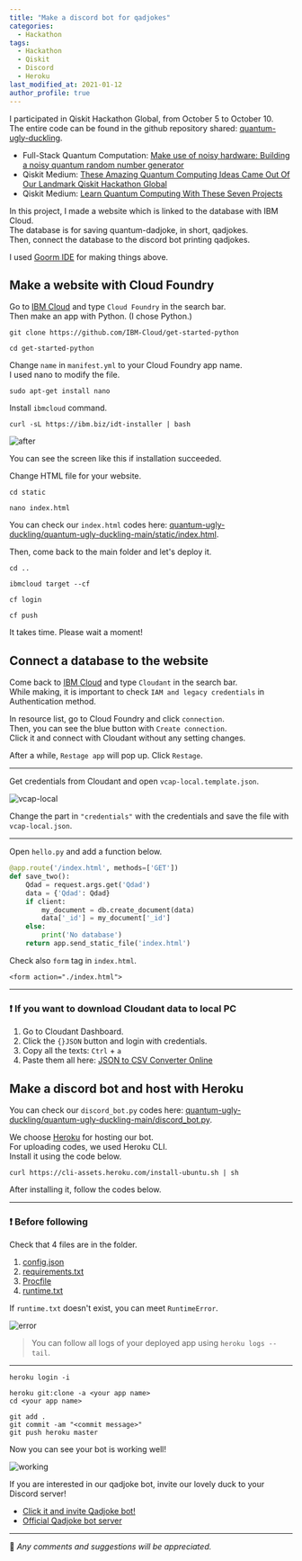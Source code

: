 ```yaml
---
title: "Make a discord bot for qadjokes"
categories: 
  - Hackathon
tags:
  - Hackathon
  - Qiskit
  - Discord
  - Heroku
last_modified_at: 2021-01-12
author_profile: true
---
```

I participated in Qiskit Hackathon Global, from October 5 to October 10.<br/>
The entire code can be found in the github repository shared: [quantum-ugly-duckling](https://github.com/rochisha0/quantum-ugly-duckling).

- Full-Stack Quantum Computation: [Make use of noisy hardware: Building a noisy quantum random number generator](https://fullstackquantumcomputation.tech/blog/post-quantum-ugly-duckling/)
- Qiskit Medium: [These Amazing Quantum Computing Ideas Came Out Of Our Landmark Qiskit Hackathon Global](https://medium.com/qiskit/these-amazing-quantum-computing-ideas-came-out-of-our-landmark-qiskit-hackathon-global-905a0063f8e5)
- Qiskit Medium: [Learn Quantum Computing With These Seven Projects](https://medium.com/qiskit/learn-quantum-computing-with-these-seven-projects-7478d90d125a)

In this project, I made a website which is linked to the database with IBM Cloud.<br/>
The database is for saving quantum-dadjoke, in short, qadjokes.<br/>
Then, connect the database to the discord bot printing qadjokes.<br/>

I used [Goorm IDE](https://ide.goorm.io/) for making things above.<br/>

## Make a website with Cloud Foundry

Go to [IBM Cloud](https://cloud.ibm.com/login) and type `Cloud Foundry` in the search bar.<br/>
Then make an app with Python. (I chose Python.)

```
git clone https://github.com/IBM-Cloud/get-started-python
```
```
cd get-started-python
```

Change `name` in `manifest.yml` to your Cloud Foundry app name.<br/>
I used nano to modify the file.

```
sudo apt-get install nano
```

Install `ibmcloud` command.

```
curl -sL https://ibm.biz/idt-installer | bash
```

![after](https://user-images.githubusercontent.com/62553200/96062970-e651b400-0ed1-11eb-9af3-9555a10729fa.png)

You can see the screen like this if installation succeeded.

Change HTML file for your website.

```
cd static
```
```
nano index.html
```

You can check our `index.html` codes here:
[quantum-ugly-duckling/quantum-ugly-duckling-main/static/index.html](https://github.com/rochisha0/quantum-ugly-duckling/blob/main/quantum-ugly-duckling-main/static/index.html).

Then, come back to the main folder and let's deploy it.

```
cd ..
```
```
ibmcloud target --cf
```
```
cf login
```
```
cf push
```

It takes time. Please wait a moment!

## Connect a database to the website

Come back to [IBM Cloud](https://cloud.ibm.com/login) and type `Cloudant` in the search bar.<br/>
While making, it is important to check `IAM and legacy credentials` in Authentication method.

In resource list, go to Cloud Foundry and click `connection`.<br/>
Then, you can see the blue button with `Create connection`.<br/>
Click it and connect with Cloudant without any setting changes.<br/>

After a while, `Restage app` will pop up. Click `Restage`.

---

Get credentials from Cloudant and open `vcap-local.template.json`.

![vcap-local](https://user-images.githubusercontent.com/62553200/96067604-1e0e2b00-0ed5-11eb-896c-8e259975592b.png)

Change the part in `"credentials"` with the credentials and save the file with `vcap-local.json`.<br/>

---

Open `hello.py` and add a function below.<br/>

```python
@app.route('/index.html', methods=['GET'])
def save_two():
    Qdad = request.args.get('Qdad')
    data = {'Qdad': Qdad}
    if client:
        my_document = db.create_document(data)
        data['_id'] = my_document['_id']
    else:
        print('No database')
    return app.send_static_file('index.html')
```

Check also `form` tag in `index.html`.

```
<form action="./index.html">
```

---

### ❗ If you want to download Cloudant data to local PC

1. Go to Cloudant Dashboard.
2. Click the `{}JSON` button and login with credentials.
3. Copy all the texts: `Ctrl` + `a`
4. Paste them all here: [JSON to CSV Converter Online](https://json-csv.com/)

## Make a discord bot and host with Heroku

You can check our `discord_bot.py` codes here:
[quantum-ugly-duckling/quantum-ugly-duckling-main/discord_bot.py](https://github.com/rochisha0/quantum-ugly-duckling/blob/main/quantum-ugly-duckling-main/discord_bot.py).<br/>

We choose [Heroku](https://www.heroku.com/) for hosting our bot.<br/>
For uploading codes, we used Heroku CLI.<br/>
Install it using the code below.

```
curl https://cli-assets.heroku.com/install-ubuntu.sh | sh
```

After installing it, follow the codes below.<br/>

---

### ❗ Before following

Check that 4 files are in the folder.<br/>

1. [config.json](https://github.com/rochisha0/quantum-ugly-duckling/blob/main/quantum-ugly-duckling-main/config.json)
2. [requirements.txt](https://github.com/rochisha0/quantum-ugly-duckling/blob/main/quantum-ugly-duckling-main/requirements.txt)
3. [Procfile](https://github.com/rochisha0/quantum-ugly-duckling/blob/main/quantum-ugly-duckling-main/Procfile)
4. [runtime.txt](https://github.com/rochisha0/quantum-ugly-duckling/blob/main/quantum-ugly-duckling-main/runtime.txt)

If `runtime.txt` doesn't exist, you can meet `RuntimeError`.

![error](https://user-images.githubusercontent.com/62553200/96069480-439d3380-0ed9-11eb-9232-e7eaa688217e.png)

>You can follow all logs of your deployed app using `heroku logs --tail`.

---

```
heroku login -i
```

```
heroku git:clone -a <your app name>
cd <your app name>
```

```
git add .
git commit -am "<commit message>"
git push heroku master
```

Now you can see your bot is working well!

![working](https://github.com/rochisha0/quantum-ugly-duckling/blob/main/images/discord_test.gif?raw=true)

If you are interested in our qadjoke bot, invite our lovely duck to your Discord server!
- [Click it and invite Qadjoke bot!](https://discord.com/api/oauth2/authorize?client_id=763802062370111498&permissions=67584&scope=bot)
- [Official Qadjoke bot server](https://discord.gg/3UdGBAC)

---

💬 *Any comments and suggestions will be appreciated.*
